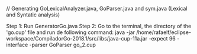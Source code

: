 // Generating GoLexicalAnalyzer.java, GoParser.java and sym.java (Lexical and Syntatic analysis)
	
Step 1: Run GeneratorGo.java
Step 2: Go to the terminal, the directory of the 'go.cup' file and run de following command:
	java -jar /home/rafaelf/eclipse-workspace/CompiladorGo-2018.1/src/libs/java-cup-11a.jar -expect 96 -interface -parser GoParser go_2.cup
	